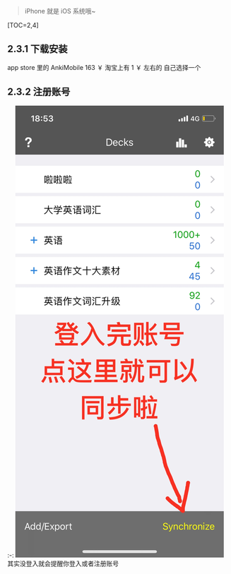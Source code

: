 > iPhone 就是 iOS 系统哦~

[TOC=2,4]

## 2.3.1 下载安装

app store 里的 AnkiMobile 163 ￥
淘宝上有  1 ￥ 左右的
自己选择一个

## 2.3.2 注册账号
:-: ![](../.gitbook/assets/B57DCB24C8251339954C9E6E6C733893.png)
其实没登入就会提醒你登入或者注册账号